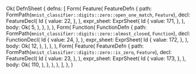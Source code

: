 Ok(
    DefnSheet {
        defns: [
            Form(
                Feature(
                    FeatureDefn {
                        path: FormPath(`mnist_classifier::digits::zero::open_one_match`, `Feature`),
                        decl: FeatureDecl(
                            Id {
                                value: 22,
                            },
                        ),
                        expr_sheet: ExprSheet(
                            Id {
                                value: 171,
                            },
                        ),
                        body: Ok(
                            5,
                        ),
                    },
                ),
            ),
            Form(
                Function(
                    FunctionDefn {
                        path: FormPath(`mnist_classifier::digits::zero::almost_closed`, `Function`),
                        decl: FunctionDecl(
                            Id {
                                value: 24,
                            },
                        ),
                        expr_sheet: ExprSheet(
                            Id {
                                value: 172,
                            },
                        ),
                        body: Ok(
                            12,
                        ),
                    },
                ),
            ),
            Form(
                Feature(
                    FeatureDefn {
                        path: FormPath(`mnist_classifier::digits::zero::is_zero`, `Feature`),
                        decl: FeatureDecl(
                            Id {
                                value: 23,
                            },
                        ),
                        expr_sheet: ExprSheet(
                            Id {
                                value: 173,
                            },
                        ),
                        body: Ok(
                            110,
                        ),
                    },
                ),
            ),
        ],
    },
)